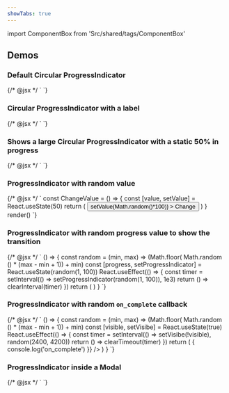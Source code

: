 ```yaml
---
showTabs: true
---
```


import ComponentBox from 'Src/shared/tags/ComponentBox'

## Demos

### Default Circular ProgressIndicator

<ComponentBox>
	{/* @jsx */ `
<ProgressIndicator />
	`}
</ComponentBox>

### Circular ProgressIndicator with a label

<ComponentBox>
	{/* @jsx */ `
<ProgressIndicator
  // label="Custom label ..."
  show_label="true"
  label_direction="horizontal"
/>
	`}
</ComponentBox>

### Shows a large Circular ProgressIndicator with a static 50% in progress

<ComponentBox data-visual-test="progress-indicator-circular--primary">
	{/* @jsx */ `
<ProgressIndicator
  type="circular"
  progress="50"
  size="large"
  no_animation
/>
	`}
</ComponentBox>

### ProgressIndicator with random value

<ComponentBox useRender>
	{/* @jsx */ `
const ChangeValue = () => {
	const [value, setValue] = React.useState(50)
	return (
		<FormRow centered>
			<ProgressIndicator
				progress={value}
				show_label
				no_animation
			/>
			<Button
				left
				size="small"
				variant="secondary"
				onClick={() => setValue(Math.random()*100)}
			>
				Change
			</Button>
		</FormRow>
	)
}
render(<ChangeValue />)
	`}
</ComponentBox>

### ProgressIndicator with random progress value to show the transition

<ComponentBox noFragments={false}>
	{/* @jsx */ `
() => {
  const random = (min, max) => (Math.floor( Math.random () * (max - min + 1)) + min)
  const [progress, setProgressIndicator] = React.useState(random(1, 100))
  React.useEffect(() => {
    const timer = setInterval(() => setProgressIndicator(random(1, 100)), 1e3)
    return () => clearInterval(timer)
  })
  return (
    <ProgressIndicator
      size="large"
      progress={progress}
    />
  )
}
	`}
</ComponentBox>

### ProgressIndicator with random `on_complete` callback

<ComponentBox noFragments={false}>
	{/* @jsx */ `
() => {
  const random = (min, max) => (Math.floor( Math.random () * (max - min + 1)) + min)
  const [visible, setVisibe] = React.useState(true)
  React.useEffect(() => {
    const timer = setInterval(() => setVisibe(!visible), random(2400, 4200))
    return () => clearTimeout(timer)
  })
  return (
    <ProgressIndicator
      size="large"
      visible={visible}
      on_complete={() => {
        console.log('on_complete')
      }}
    />
  )
}
	`}
</ComponentBox>

### ProgressIndicator inside a Modal

<ComponentBox>
	{/* @jsx */ `
<Modal
  spacing={false}
  fullscreen={false}
  align_content="centered"
  hide_close_button
  trigger_text="Show"
  prevent_close={false}
>
  <ProgressIndicator
    show_label
    label_direction="vertical"
    top="large"
    bottom="large"
    size="large"
  />
</Modal>
	`}
</ComponentBox>
